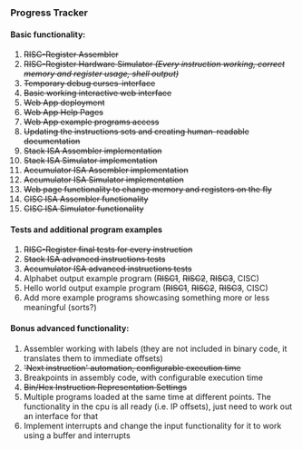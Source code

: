 ### Progress Tracker

#### Basic functionality:

1. ~~RISC-Register Assembler~~
1. ~~RISC-Register Hardware Simulator *(Every instruction working, correct memory and register usage, shell output)*~~
1. ~~Temporary debug curses-interface~~
1. ~~Basic working interactive web interface~~
1. ~~Web App deployment~~
1. ~~Web App Help Pages~~
1. ~~Web App example programs access~~
1. ~~Updating the instructions sets and creating human-readable documentation~~
1. ~~Stack ISA Assembler implementation~~
1. ~~Stack ISA Simulator implementation~~
1. ~~Accumulator ISA Assembler implementation~~
1. ~~Accumulator ISA Simulator implementation~~
1. ~~Web page functionality to change memory and registers on the fly~~
1. ~~CISC ISA Assembler functionality~~
1. ~~CISC ISA Simulator functionality~~

#### Tests and additional program examples

1. ~~RISC-Register final tests for every instruction~~
1. ~~Stack ISA advanced instructions tests~~
1. ~~Accumulator ISA advanced instructions tests~~
1. Alphabet output example program (~~RISC1~~, ~~RISC2~~, ~~RISC3~~, CISC)
1. Hello world output example program (~~RISC1~~, ~~RISC2~~, ~~RISC3~~, CISC)
1. Add more example programs showcasing something more or less meaningful (sorts?)

#### Bonus advanced functionality:
1. Assembler working with labels (they are not included in binary code, it translates them to immediate offsets)
1. ~~'Next instruction' automation, configurable execution time~~
1. Breakpoints in assembly code, with configurable execution time
1. ~~Bin/Hex Instruction Representation Settings~~ 
1. Multiple programs loaded at the same time at different points. The functionality
   in the cpu is all ready (i.e. IP offsets), just need to work out an interface for that
1. Implement interrupts and change the input functionality for it to work using a buffer and interrupts